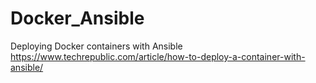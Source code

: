 # Docker_Ansible
Deploying Docker containers with Ansible
https://www.techrepublic.com/article/how-to-deploy-a-container-with-ansible/
